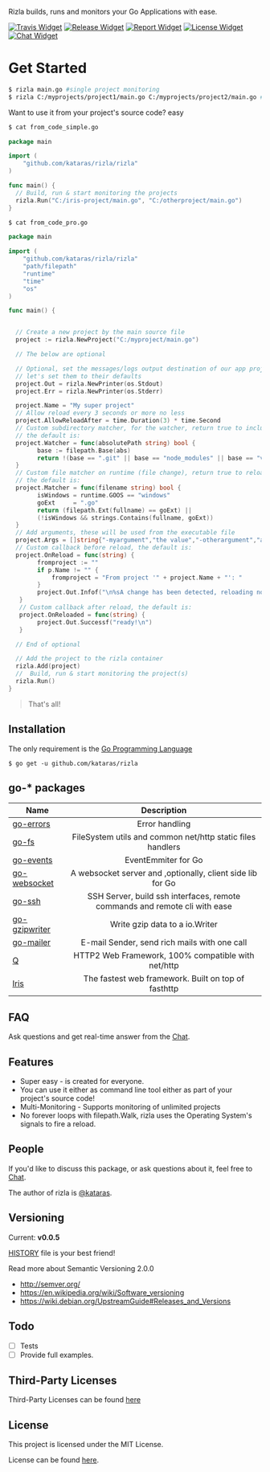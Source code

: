 Rizla builds, runs and monitors your Go Applications with ease.

[![Travis Widget]][Travis] [![Release Widget]][Release] [![Report Widget]][Report] [![License Widget]][License] [![Chat Widget]][Chat]

# Get Started

```bash
$ rizla main.go #single project monitoring
$ rizla C:/myprojects/project1/main.go C:/myprojects/project2/main.go #multi projects monitoring
```

Want to use it from your project's source code? easy
```sh
$ cat from_code_simple.go
```
```go
package main

import (
	"github.com/kataras/rizla/rizla"
)

func main() {
  // Build, run & start monitoring the projects
  rizla.Run("C:/iris-project/main.go", "C:/otherproject/main.go")
}
```

```sh
$ cat from_code_pro.go
```
```go
package main

import (
	"github.com/kataras/rizla/rizla"
	"path/filepath"
	"runtime"
	"time"
	"os"
)

func main() {


  // Create a new project by the main source file
  project := rizla.NewProject("C:/myproject/main.go")

  // The below are optional

  // Optional, set the messages/logs output destination of our app project,
  // let's set them to their defaults
  project.Out = rizla.NewPrinter(os.Stdout)
  project.Err = rizla.NewPrinter(os.Stderr)

  project.Name = "My super project"
  // Allow reload every 3 seconds or more no less
  project.AllowReloadAfter = time.Duration(3) * time.Second
  // Custom subdirectory matcher, for the watcher, return true to include this folder to the watcher
  // the default is:
  project.Watcher = func(absolutePath string) bool {
     	base := filepath.Base(abs)
		return !(base == ".git" || base == "node_modules" || base == "vendor")
  }
  // Custom file matcher on runtime (file change), return true to reload when a file with this file name changed
  // the default is:
  project.Matcher = func(filename string) bool {
		isWindows = runtime.GOOS == "windows"
		goExt     = ".go"
		return (filepath.Ext(fullname) == goExt) ||
		(!isWindows && strings.Contains(fullname, goExt))
  }
  // Add arguments, these will be used from the executable file
  project.Args = []string{"-myargument","the value","-otherargument","a value"}
  // Custom callback before reload, the default is:
  project.OnReload = func(string) {
		fromproject := ""
		if p.Name != "" {
			fromproject = "From project '" + project.Name + "': "
		}
		project.Out.Infof("\n%sA change has been detected, reloading now...", fromproject)
   }
   // Custom callback after reload, the default is:
   project.OnReloaded = func(string) {
 		project.Out.Successf("ready!\n")
   }

  // End of optional

  // Add the project to the rizla container
  rizla.Add(project)
  //  Build, run & start monitoring the project(s)
  rizla.Run()
}
```


> That's all!

Installation
------------
The only requirement is the [Go Programming Language](https://golang.org/dl)

`$ go get -u github.com/kataras/rizla`


go-* packages
------------

| Name        | Description           
| ------------------|:---------------------:|
| [go-errors](https://github.com/kataras/go-errors)      | Error handling
| [go-fs](https://github.com/kataras/go-fs)      | FileSystem utils and common net/http static files handlers  
| [go-events](https://github.com/kataras/go-events) | EventEmmiter for Go
| [go-websocket](https://github.com/kataras/go-errors) | A websocket server and ,optionally, client side lib  for Go
| [go-ssh](https://github.com/kataras/go-ssh) | SSH Server, build ssh interfaces, remote commands and remote cli with ease
| [go-gzipwriter](https://github.com/kataras/go-gzipwriter) | Write gzip data to a io.Writer
| [go-mailer](https://github.com/kataras/go-mailer) | E-mail Sender, send rich mails with one call  
| [Q](https://github.com/kataras/q) | HTTP2 Web Framework, 100% compatible with net/http
| [Iris](https://github.com/kataras/iris) | The fastest web framework. Built on top of fasthttp

FAQ
------------
Ask questions and get real-time answer from the [Chat][CHAT].


Features
------------
- Super easy - is created for everyone.
- You can use it either as command line tool either as part of your project's source code!
- Multi-Monitoring - Supports monitoring of unlimited projects
- No forever loops with filepath.Walk, rizla uses the Operating System's signals to fire a reload.


People
------------
If you'd like to discuss this package, or ask questions about it, feel free to [Chat][CHAT].

The author of rizla is [@kataras](https://github.com/kataras).


Versioning
------------

Current: **v0.0.5**

[HISTORY](https://github.com/kataras/rizla/blob/master/HISTORY.md) file is your best friend!

Read more about Semantic Versioning 2.0.0

 - http://semver.org/
 - https://en.wikipedia.org/wiki/Software_versioning
 - https://wiki.debian.org/UpstreamGuide#Releases_and_Versions


Todo
------------

 - [ ] Tests
 - [ ] Provide full examples.

Third-Party Licenses
------------

Third-Party Licenses can be found [here](THIRDPARTY-LICENSE.md)


License
------------

This project is licensed under the MIT License.

License can be found [here](LICENSE).

[Travis Widget]: https://img.shields.io/travis/kataras/rizla.svg?style=flat-square
[Travis]: http://travis-ci.org/kataras/rizla
[License Widget]: https://img.shields.io/badge/license-MIT%20%20License%20-E91E63.svg?style=flat-square
[License]: https://github.com/kataras/rizla/blob/master/LICENSE
[Release Widget]: https://img.shields.io/badge/release-v0.0.5-blue.svg?style=flat-square
[Release]: https://github.com/kataras/rizla/releases
[Chat Widget]: https://img.shields.io/badge/community-chat-00BCD4.svg?style=flat-square
[Chat]: https://kataras.rocket.chat/channel/rizla
[ChatMain]: https://kataras.rocket.chat/channel/rizla
[ChatAlternative]: https://gitter.im/kataras/rizla
[Report Widget]: https://img.shields.io/badge/report%20card-A%2B-F44336.svg?style=flat-square
[Report]: http://goreportcard.com/report/kataras/rizla
[Language Widget]: https://img.shields.io/badge/powered_by-Go-3362c2.svg?style=flat-square
[Language]: http://golang.org
[Platform Widget]: https://img.shields.io/badge/platform-Any--OS-gray.svg?style=flat-square
